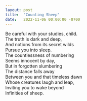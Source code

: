 ```yaml
---
layout: post
title:  "Counting Sheep"
date:   2022-11-06 00:00:00 -0700
---
```

Be careful with your studies, child.  
The truth is dark and deep,  
And notions from its secret wilds  
Pursue you into sleep.  
The countlessness of numbering  
Seems innocent by day,  
But in forgotten slumbering  
The distance falls away  
Between you and that timeless dawn  
Whose creatures laugh and leap,  
Inviting you to wake beyond  
Infinities of sheep.  